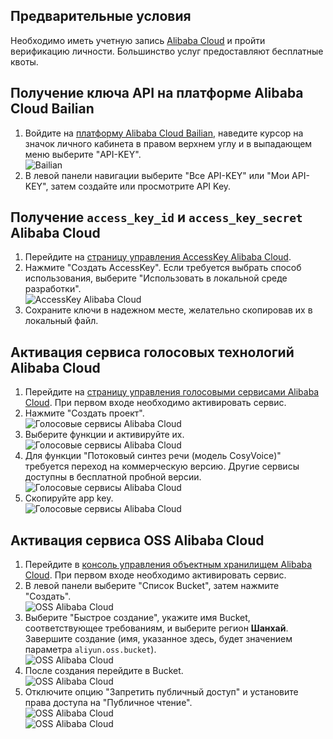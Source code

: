 ## Предварительные условия  
Необходимо иметь учетную запись [Alibaba Cloud](https://www.aliyun.com) и пройти верификацию личности. Большинство услуг предоставляют бесплатные квоты.  

## Получение ключа API на платформе Alibaba Cloud Bailian  
1. Войдите на [платформу Alibaba Cloud Bailian](https://bailian.console.aliyun.com/), наведите курсор на значок личного кабинета в правом верхнем углу и в выпадающем меню выберите "API-KEY".  
![Bailian](/docs/images/bailian_1.png)  
2. В левой панели навигации выберите "Все API-KEY" или "Мои API-KEY", затем создайте или просмотрите API Key.  

## Получение `access_key_id` и `access_key_secret` Alibaba Cloud  
1. Перейдите на [страницу управления AccessKey Alibaba Cloud](https://ram.console.aliyun.com/profile/access-keys).  
2. Нажмите "Создать AccessKey". Если требуется выбрать способ использования, выберите "Использовать в локальной среде разработки".  
![AccessKey Alibaba Cloud](/docs/images/aliyun_accesskey_1.png)  
3. Сохраните ключи в надежном месте, желательно скопировав их в локальный файл.  

## Активация сервиса голосовых технологий Alibaba Cloud  
1. Перейдите на [страницу управления голосовыми сервисами Alibaba Cloud](https://nls-portal.console.aliyun.com/applist). При первом входе необходимо активировать сервис.  
2. Нажмите "Создать проект".  
![Голосовые сервисы Alibaba Cloud](/docs/images/aliyun_speech_1.png)  
3. Выберите функции и активируйте их.  
![Голосовые сервисы Alibaba Cloud](/docs/images/aliyun_speech_2.png)  
4. Для функции "Потоковый синтез речи (модель CosyVoice)" требуется переход на коммерческую версию. Другие сервисы доступны в бесплатной пробной версии.  
![Голосовые сервисы Alibaba Cloud](/docs/images/aliyun_speech_3.png)  
5. Скопируйте app key.  
![Голосовые сервисы Alibaba Cloud](/docs/images/aliyun_speech_4.png)  

## Активация сервиса OSS Alibaba Cloud  
1. Перейдите в [консоль управления объектным хранилищем Alibaba Cloud](https://oss.console.aliyun.com/overview). При первом входе необходимо активировать сервис.  
2. В левой панели выберите "Список Bucket", затем нажмите "Создать".  
![OSS Alibaba Cloud](/docs/images/aliyun_oss_1.png)  
3. Выберите "Быстрое создание", укажите имя Bucket, соответствующее требованиям, и выберите регион **Шанхай**. Завершите создание (имя, указанное здесь, будет значением параметра `aliyun.oss.bucket`).  
![OSS Alibaba Cloud](/docs/images/aliyun_oss_2.png)  
4. После создания перейдите в Bucket.  
![OSS Alibaba Cloud](/docs/images/aliyun_oss_3.png)  
5. Отключите опцию "Запретить публичный доступ" и установите права доступа на "Публичное чтение".  
![OSS Alibaba Cloud](/docs/images/aliyun_oss_4.png)  
![OSS Alibaba Cloud](/docs/images/aliyun_oss_5.png)